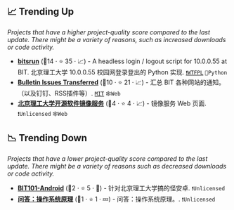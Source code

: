 ## 📈 Trending Up

_Projects that have a higher project-quality score compared to the last update. There might be a variety of reasons, such as increased downloads or code activity._

- <b><a href="https://github.com/BITNP/bitsrun">bitsrun</a></b> (🥇14 ·  ⭐ 35 · 📈) - A headless login / logout script for 10.0.0.55 at BIT. 北京理工大学 10.0.0.55 校园网登录登出的 Python 实现. <code><a href="https://tldrlegal.com/search?q=WTFPL">❗️WTFPL</a></code> <code>🐍Python</code>
- <b><a href="https://haobit.top/dev/site/notice/">Bulletin Issues Transferred</a></b> (🥇10 ·  ⭐ 21 · 📈) - 汇总 BIT 各种网站的通知。（以及钉钉、RSS插件等）. <code><a href="http://bit.ly/34MBwT8">MIT</a></code> <code>🕸️Web</code>
- <b><a href="https://mirrors.bit.edu.cn/">北京理工大学开源软件镜像服务</a></b> (🥉4 ·  ⭐ 4 · 📈) - 镜像服务 Web 页面. <code>❗Unlicensed</code> <code>🕸️Web</code>

## 📉 Trending Down

_Projects that have a lower project-quality score compared to the last update. There might be a variety of reasons such as decreased downloads or code activity._

- <b><a href="https://github.com/flwfdd/BIT101-Android">BIT101-Android</a></b> (🥉2 ·  ⭐ 5 · 🐣) - 针对北京理工大学搞的怪安卓. <code>❗Unlicensed</code>
- <b><a href="https://github.com/YDX-2147483647/os_qa">问答：操作系统原理</a></b> (🥉1 ·  ⭐ 1 · 💤) - 问答：操作系统原理。. <code>❗Unlicensed</code>

